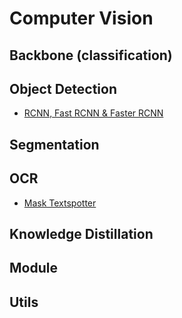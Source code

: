 # Computer Vision

## Backbone (classification)

## Object Detection 
- [RCNN, Fast RCNN & Faster RCNN](./detection/RCNN) 

## Segmentation 

## OCR 
- [Mask Textspotter](./ocr/mask_textspotter)

## Knowledge Distillation

## Module 

## Utils

